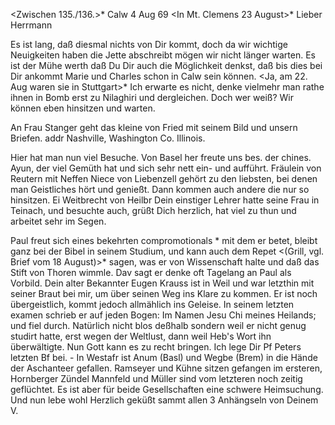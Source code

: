 <Zwischen 135./136.>* Calw 4 Aug 69
 <In Mt. Clemens 23 August>*
Lieber Herrmann

Es ist lang, daß diesmal nichts von Dir kommt, doch da wir wichtige Neuigkeiten haben die Jette abschreibt mögen wir nicht länger warten. Es ist der Mühe werth daß Du Dir auch die Möglichkeit denkst, daß bis dies bei Dir ankommt Marie und Charles schon in Calw sein können. <Ja, am 22. Aug waren sie in Stuttgart>* Ich erwarte es nicht, denke vielmehr man rathe ihnen in Bomb erst zu Nilaghiri und dergleichen. Doch wer weiß? Wir können eben hinsitzen und warten.

An Frau Stanger geht das kleine von Fried mit seinem Bild und unsern Briefen. addr Nashville, Washington Co. Illinois.

Hier hat man nun viel Besuche. Von Basel her freute uns bes. der chines. Ayun, der viel Gemüth hat und sich sehr nett ein- und aufführt. Fräulein von Reutern mit Neffen Niece von Liebenzell gehört zu den liebsten, bei denen man Geistliches hört und genießt. Dann kommen auch andere die nur so hinsitzen. Ei Weitbrecht von Heilbr Dein einstiger Lehrer hatte seine Frau in Teinach, und besuchte auch, grüßt Dich herzlich, hat viel zu thun und arbeitet sehr im Segen.

Paul freut sich eines bekehrten compromotionals <Gutscher>* mit dem er betet, bleibt ganz bei der Bibel in seinem Studium, und kann auch dem Repet <(Grill, vgl. Brief vom 18 August)>* sagen, was er von Wissenschaft halte und daß das Stift von Thoren wimmle. Dav sagt er denke oft Tagelang an Paul als Vorbild. Dein alter Bekannter Eugen Krauss ist in Weil und war letzthin mit seiner Braut bei mir, um über seinen Weg ins Klare zu kommen. Er ist noch übergeistlich, kommt jedoch allmählich ins Geleise. In seinem letzten examen schrieb er auf jeden Bogen: Im Namen Jesu Chi meines Heilands; und fiel durch. Natürlich nicht blos deßhalb sondern weil er nicht genug studirt hatte, erst wegen der Weltlust, dann weil Heb's Wort ihn überwältigte. Nun Gott kann es zu recht bringen. Ich lege Dir Pf Peters letzten Bf bei. - In Westafr ist Anum (Basl) und Wegbe (Brem) in die Hände der Aschanteer gefallen. Ramseyer und Kühne sitzen gefangen im ersteren, Hornberger Zündel Mannfeld und Müller sind vom letzteren noch zeitig geflüchtet. Es ist aber für beide Gesellschaften eine schwere Heimsuchung. Und nun lebe wohl Herzlich geküßt sammt allen 3 Anhängseln
 von Deinem V.
